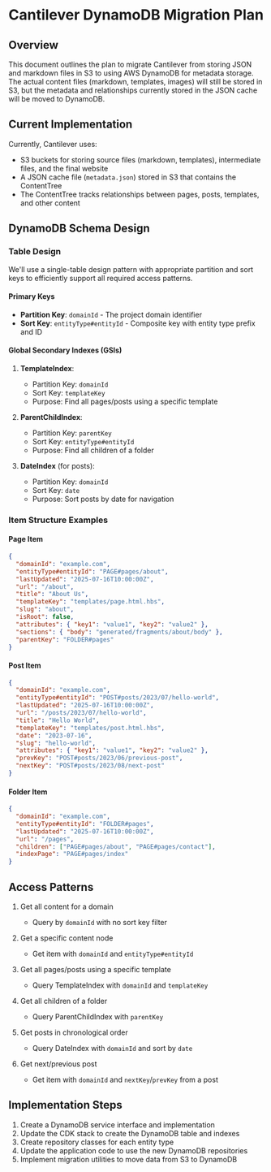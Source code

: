 # Cantilever DynamoDB Migration Plan

## Overview

This document outlines the plan to migrate Cantilever from storing JSON and markdown files in S3 to using AWS DynamoDB for metadata storage. The actual content files (markdown, templates, images) will still be stored in S3, but the metadata and relationships currently stored in the JSON cache will be moved to DynamoDB.

## Current Implementation

Currently, Cantilever uses:
- S3 buckets for storing source files (markdown, templates), intermediate files, and the final website
- A JSON cache file (`metadata.json`) stored in S3 that contains the ContentTree
- The ContentTree tracks relationships between pages, posts, templates, and other content

## DynamoDB Schema Design

### Table Design

We'll use a single-table design pattern with appropriate partition and sort keys to efficiently support all required access patterns.

#### Primary Keys
- **Partition Key**: `domainId` - The project domain identifier
- **Sort Key**: `entityType#entityId` - Composite key with entity type prefix and ID

#### Global Secondary Indexes (GSIs)

1. **TemplateIndex**:
   - Partition Key: `domainId`
   - Sort Key: `templateKey`
   - Purpose: Find all pages/posts using a specific template

2. **ParentChildIndex**:
   - Partition Key: `parentKey`
   - Sort Key: `entityType#entityId`
   - Purpose: Find all children of a folder

3. **DateIndex** (for posts):
   - Partition Key: `domainId`
   - Sort Key: `date`
   - Purpose: Sort posts by date for navigation

### Item Structure Examples

#### Page Item
```json
{
  "domainId": "example.com",
  "entityType#entityId": "PAGE#pages/about",
  "lastUpdated": "2025-07-16T10:00:00Z",
  "url": "/about",
  "title": "About Us",
  "templateKey": "templates/page.html.hbs",
  "slug": "about",
  "isRoot": false,
  "attributes": { "key1": "value1", "key2": "value2" },
  "sections": { "body": "generated/fragments/about/body" },
  "parentKey": "FOLDER#pages"
}
```

#### Post Item
```json
{
  "domainId": "example.com",
  "entityType#entityId": "POST#posts/2023/07/hello-world",
  "lastUpdated": "2025-07-16T10:00:00Z",
  "url": "/posts/2023/07/hello-world",
  "title": "Hello World",
  "templateKey": "templates/post.html.hbs",
  "date": "2023-07-16",
  "slug": "hello-world",
  "attributes": { "key1": "value1", "key2": "value2" },
  "prevKey": "POST#posts/2023/06/previous-post",
  "nextKey": "POST#posts/2023/08/next-post"
}
```

#### Folder Item
```json
{
  "domainId": "example.com",
  "entityType#entityId": "FOLDER#pages",
  "lastUpdated": "2025-07-16T10:00:00Z",
  "url": "/pages",
  "children": ["PAGE#pages/about", "PAGE#pages/contact"],
  "indexPage": "PAGE#pages/index"
}
```

## Access Patterns

1. Get all content for a domain
   - Query by `domainId` with no sort key filter

2. Get a specific content node
   - Get item with `domainId` and `entityType#entityId`

3. Get all pages/posts using a specific template
   - Query TemplateIndex with `domainId` and `templateKey`

4. Get all children of a folder
   - Query ParentChildIndex with `parentKey`

5. Get posts in chronological order
   - Query DateIndex with `domainId` and sort by `date`

6. Get next/previous post
   - Get item with `domainId` and `nextKey`/`prevKey` from a post

## Implementation Steps

1. Create a DynamoDB service interface and implementation
2. Update the CDK stack to create the DynamoDB table and indexes
3. Create repository classes for each entity type
4. Update the application code to use the new DynamoDB repositories
5. Implement migration utilities to move data from S3 to DynamoDB